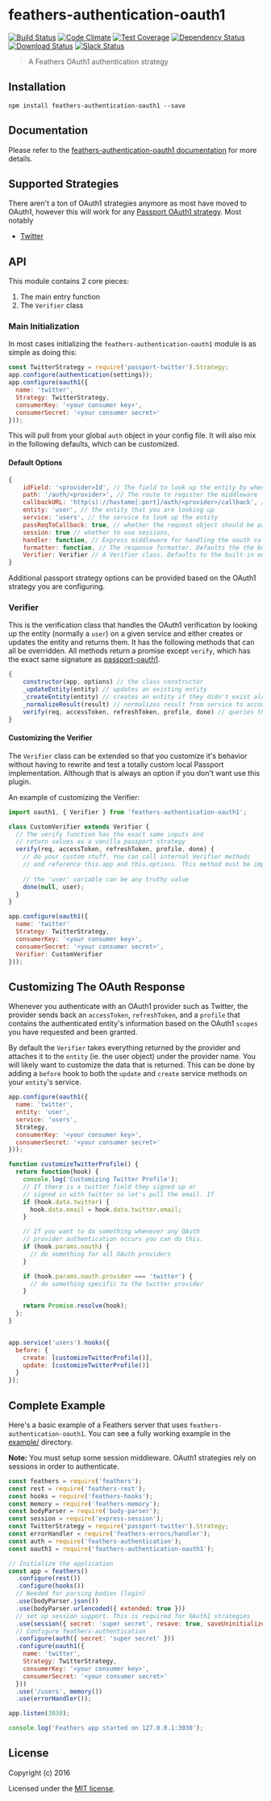 # feathers-authentication-oauth1

[![Build Status](https://travis-ci.org/feathersjs/feathers-authentication-oauth1.png?branch=master)](https://travis-ci.org/feathersjs/feathers-authentication-oauth1)
[![Code Climate](https://codeclimate.com/twitter/feathersjs/feathers-authentication-oauth1/badges/gpa.svg)](https://codeclimate.com/twitter/feathersjs/feathers-authentication-oauth1)
[![Test Coverage](https://codeclimate.com/twitter/feathersjs/feathers-authentication-oauth1/badges/coverage.svg)](https://codeclimate.com/twitter/feathersjs/feathers-authentication-oauth1/coverage)
[![Dependency Status](https://img.shields.io/david/feathersjs/feathers-authentication-oauth1.svg?style=flat-square)](https://david-dm.org/feathersjs/feathers-authentication-oauth1)
[![Download Status](https://img.shields.io/npm/dm/feathers-authentication-oauth1.svg?style=flat-square)](https://www.npmjs.com/package/feathers-authentication-oauth1)
[![Slack Status](http://slack.feathersjs.com/badge.svg)](http://slack.feathersjs.com)

> A Feathers OAuth1 authentication strategy

## Installation

```
npm install feathers-authentication-oauth1 --save
```

## Documentation

Please refer to the [feathers-authentication-oauth1 documentation](http://docs.feathersjs.com/) for more details.

## Supported Strategies

There aren't a ton of OAuth1 strategies anymore as most have moved to OAuth1, however this will work for any [Passport OAuth1 strategy](http://passportjs.org/). Most notably

- [Twitter](https://github.com/jaredhanson/passport-twitter)

## API

This module contains 2 core pieces:

1. The main entry function
2. The `Verifier` class

### Main Initialization

In most cases initializing the `feathers-authentication-oauth1` module is as simple as doing this:

```js
const TwitterStrategy = require('passport-twitter').Strategy;
app.configure(authentication(settings));
app.configure(oauth1({
  name: 'twitter',
  Strategy: TwitterStrategy,
  consumerKey: '<your consumer key>',
  consumerSecret: '<your consumer secret>'
}));
```

This will pull from your global `auth` object in your config file. It will also mix in the following defaults, which can be customized.

#### Default Options

```js
{
    idField: '<provider>Id', // The field to look up the entity by when logging in with the provider. Defaults to '<provider>Id' (ie. 'twitterId').
    path: '/auth/<provider>', // The route to register the middleware
    callbackURL: 'http(s)://hostame[:port]/auth/<provider>/callback', // The callback url. Will automatically take into account your host and port and whether you are in production based on your app environment to construct the url. (ie. in development http://localhost:3030/auth/twitter/callback)
    entity: 'user', // the entity that you are looking up
    service: 'users', // the service to look up the entity
    passReqToCallback: true, // whether the request object should be passed to `verify`
    session: true // whether to use sessions,
    handler: function, // Express middleware for handling the oauth callback. Defaults to the built in middleware.
    formatter: function, // The response formatter. Defaults the the built in feathers-rest formatter, which returns JSON.
    Verifier: Verifier // A Verifier class. Defaults to the built-in one but can be a custom one. See below for details.
}
```

Additional passport strategy options can be provided based on the OAuth1 strategy you are configuring.

### Verifier

This is the verification class that handles the OAuth1 verification by looking up the entity (normally a `user`) on a given service and either creates or updates the entity and returns them. It has the following methods that can all be overridden. All methods return a promise except `verify`, which has the exact same signature as [passport-oauth1](https://github.com/jaredhanson/passport-oauth1).

```js
{
    constructor(app, options) // the class constructor
    _updateEntity(entity) // updates an existing entity
    _createEntity(entity) // creates an entity if they didn't exist already
    _normalizeResult(result) // normalizes result from service to account for pagination
    verify(req, accessToken, refreshToken, profile, done) // queries the service and calls the other internal functions.
}
```

#### Customizing the Verifier

The `Verifier` class can be extended so that you customize it's behavior without having to rewrite and test a totally custom local Passport implementation. Although that is always an option if you don't want use this plugin.

An example of customizing the Verifier:

```js
import oauth1, { Verifier } from 'feathers-authentication-oauth1';

class CustomVerifier extends Verifier {
  // The verify function has the exact same inputs and 
  // return values as a vanilla passport strategy
  verify(req, accessToken, refreshToken, profile, done) {
    // do your custom stuff. You can call internal Verifier methods
    // and reference this.app and this.options. This method must be implemented.
      
    // the 'user' variable can be any truthy value
    done(null, user);
  }
}

app.configure(oauth1({
  name: 'twitter'
  Strategy: TwitterStrategy,
  consumerKey: '<your consumer key>',
  consumerSecret: '<your consumer secret>',
  Verifier: CustomVerifier
}));
```

## Customizing The OAuth Response

Whenever you authenticate with an OAuth1 provider such as Twitter, the provider sends back an `accessToken`, `refreshToken`, and a `profile` that contains the authenticated entity's information based on the OAuth1 `scopes` you have requested and been granted.

By default the `Verifier` takes everything returned by the provider and attaches it to the `entity` (ie. the user object) under the provider name. You will likely want to customize the data that is returned. This can be done by adding a `before` hook to both the `update` and `create` service methods on your `entity`'s service.

```js
app.configure(oauth1({
  name: 'twitter',
  entity: 'user',
  service: 'users',
  Strategy,
  consumerKey: '<your consumer key>',
  consumerSecret: '<your consumer secret>'
}));

function customizeTwitterProfile() {
  return function(hook) {
    console.log('Customizing Twitter Profile');
    // If there is a twitter field they signed up or
    // signed in with twitter so let's pull the email. If
    if (hook.data.twitter) {
      hook.data.email = hook.data.twitter.email; 
    }

    // If you want to do something whenever any OAuth
    // provider authentication occurs you can do this.
    if (hook.params.oauth) {
      // do something for all OAuth providers
    }

    if (hook.params.oauth.provider === 'twitter') {
      // do something specific to the twitter provider
    }

    return Promise.resolve(hook);
  };
}


app.service('users').hooks({
  before: {
    create: [customizeTwitterProfile()],
    update: [customizeTwitterProfile()]
  }
});
```

## Complete Example

Here's a basic example of a Feathers server that uses `feathers-authentication-oauth1`. You can see a fully working example in the [example/](./example/) directory.

**Note:** You must setup some session middleware. OAuth1 strategies rely on sessions in order to authenticate.

```js
const feathers = require('feathers');
const rest = require('feathers-rest');
const hooks = require('feathers-hooks');
const memory = require('feathers-memory');
const bodyParser = require('body-parser');
const session = require('express-session');
const TwitterStrategy = require('passport-twitter').Strategy;
const errorHandler = require('feathers-errors/handler');
const auth = require('feathers-authentication');
const oauth1 = require('feathers-authentication-oauth1');

// Initialize the application
const app = feathers()
  .configure(rest())
  .configure(hooks())
  // Needed for parsing bodies (login)
  .use(bodyParser.json())
  .use(bodyParser.urlencoded({ extended: true }))
  // set up session support. This is required for OAuth1 strategies
  .use(session({ secret: 'super secret', resave: true, saveUninitialized: true }))
  // Configure feathers-authentication
  .configure(auth({ secret: 'super secret' }))
  .configure(oauth1({
    name: 'twitter',
    Strategy: TwitterStrategy,
    consumerKey: '<your consumer key>',
    consumerSecret: '<your consumer secret>'
  }))
  .use('/users', memory())
  .use(errorHandler());

app.listen(3030);

console.log('Feathers app started on 127.0.0.1:3030');
```

## License

Copyright (c) 2016

Licensed under the [MIT license](LICENSE).
